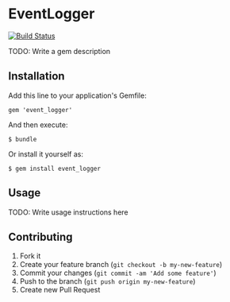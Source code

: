 # EventLogger
[![Build Status](https://travis-ci.org/320ny/event_logger.png?branch=master)](https://travis-ci.org/320ny/event_logger)

TODO: Write a gem description

## Installation

Add this line to your application's Gemfile:

    gem 'event_logger'

And then execute:

    $ bundle

Or install it yourself as:

    $ gem install event_logger

## Usage

TODO: Write usage instructions here

## Contributing

1. Fork it
2. Create your feature branch (`git checkout -b my-new-feature`)
3. Commit your changes (`git commit -am 'Add some feature'`)
4. Push to the branch (`git push origin my-new-feature`)
5. Create new Pull Request
